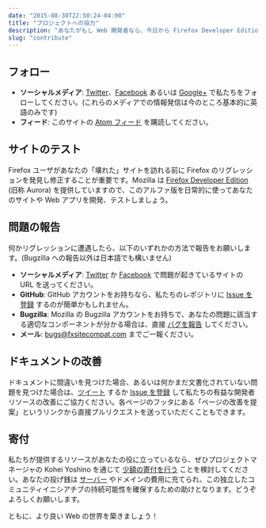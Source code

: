 ```yaml
---
date: "2015-08-30T22:50:24-04:00"
title: "プロジェクトへの協力"
description: "あなたがもし Web 開発者なら、今日から Firefox Developer Edition を使って、私たちのボランティア活動に参加してください！"
slug: "contribute"
---
```

## フォロー

* **ソーシャルメディア**: [Twitter](https://twitter.com/FxSiteCompat)、[Facebook](https://www.facebook.com/FxSiteCompat) あるいは [Google+](https://plus.google.com/+FxSiteCompatibility) で私たちをフォローしてください。(これらのメディアでの情報発信は今のところ基本的に英語のみです)
* **フィード**: このサイトの [Atom フィード](/ja/index.xml) を購読してください。

## サイトのテスト

Firefox ユーザがあなたの「壊れた」サイトを訪れる前に Firefox のリグレッションを発見し修正することが重要です。Mozilla は [Firefox Developer Edition](https://www.mozilla.org/ja/firefox/developer/) (旧称 Aurora) を提供していますので、このアルファ版を日常的に使ってあなたのサイトや Web アプリを開発、テストしましょう。

## 問題の報告

何かリグレッションに遭遇したら、以下のいずれかの方法で報告をお願いします。(Bugzilla への報告以外は日本語でも構いません)

* **ソーシャルメディア**: [Twitter](https://twitter.com/intent/tweet?text=@fxsitecompat&related=fxsitecompat) か [Facebook](https://www.facebook.com/messages/633917723366737) で問題が起きているサイトの URL を送ってください。
* **GitHub**: GitHub アカウントをお持ちなら、私たちのレポジトリに [Issue を登録](https://github.com/fxsitecompat/reports/issues/new) するのが簡単かもしれません。
* **Bugzilla**: Mozilla の Bugzilla アカウントをお持ちで、あなたの問題に該当する適切なコンポーネントが分かる場合は、直接 [バグを報告](https://bugzilla.mozilla.org/enter_bug.cgi?product=Core&keywords=regression%2C%20site-compat&cc=kohei.yoshino@gmail.com) してください。
* **メール**: [bugs@fxsitecompat.com](mailto:bugs@fxsitecompat.com) までご一報ください。

## ドキュメントの改善

ドキュメントに間違いを見つけた場合、あるいは何かまだ文書化されていない問題を見つけた場合は、[ツイート](https://twitter.com/intent/tweet?text=@fxsitecompat&related=fxsitecompat) するか [Issue を登録](https://github.com/fxsitecompat/www.fxsitecompat.com/issues/new) して私たちの有益な開発者リソースの改善にご協力ください。各ページのフッタにある「ページの改善を提案」というリンクから直接プルリクエストを送っていただくこともできます。

## 寄付

私たちが提供するリソースがあなたの役に立っているなら、ぜひプロジェクトマネージャの Kohei Yoshino を通じて [少額の寄付を行う](https://www.paypal.me/kohei/3) ことを検討してください。あなたの投げ銭は [サーバー](https://www.digitalocean.com/?refcode=79ce8405cfad) やドメインの費用に充てられ、この独立したコミュニティイニシアチブの持続可能性を確保するための助けとなります。どうぞよろしくお願いします。

ともに、より良い Web の世界を築きましょう！
